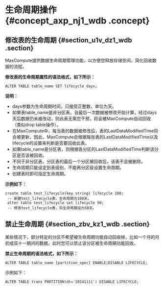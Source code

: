# 生命周期操作 {#concept_axp_nj1_wdb .concept}

## 修改表的生命周期 {#section_u1v_dz1_wdb .section}

MaxCompute提供数据生命周期管理功能，以方便您释放存储空间，简化回收数据的流程。

**修改表的生命周期属性的语法格式，如下所示：**

```
ALTER TABLE table_name SET lifecycle days;
```

**说明：** 

-   days参数为生命周期时间，只接受正整数，单位为天。
-   如果表table\_name是非分区表，自最后一次数据被修改开始计算，经过days天后数据仍未被改动，则此表无需您干预，将会被MaxCompute自动回收（类似drop table操作）。
-   在MaxCompute中，每当表的数据被修改后，表的LastDataModifiedTime将会被更新，因此，MaxCompute会根据每张表的LastDataModifiedTime以及lifecycle的设置来判断是否要回收此表。
-   如果table\_name是分区表，则根据各分区的LastDataModifiedTime判断该分区是否该被回收。
-   不同于非分区表，分区表的最后一个分区被回收后，该表不会被删除。
-   生命周期只能设定到表级别，不能再分区级设置生命周期。
-   创建表时即可指定生命周期。

**示例如下：**

```
create table test_lifecycle(key string) lifecycle 100;
 -- 新建test_lifecycle表，生命周期为100天。
 alter table test_lifecycle set lifecycle 50;
 -- 修改test_lifecycle表，将生命周期设为50天。
```

## 禁止生命周期 {#section_zbv_kz1_wdb .section}

某些情况下，部分特定的分区不希望被生命周期功能自动回收掉，比如一个月的月初或双十一期间的数据，此时您可以禁止该分区被生命周期功能回收。

**禁止生命周期的语法格式，如下所示：**

```
ALTER TABLE table_name [partition_spec] ENABLE|DISABLE LIFECYCLE;
```

示例如下：

```
ALTER TABLE trans PARTITION(dt='20141111') DISABLE LIFECYCLE;
```

